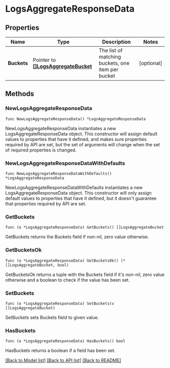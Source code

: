 # LogsAggregateResponseData

## Properties

| Name        | Type                                                           | Description                                       | Notes      |
| ----------- | -------------------------------------------------------------- | ------------------------------------------------- | ---------- |
| **Buckets** | Pointer to [**[]LogsAggregateBucket**](LogsAggregateBucket.md) | The list of matching buckets, one item per bucket | [optional] |

## Methods

### NewLogsAggregateResponseData

`func NewLogsAggregateResponseData() *LogsAggregateResponseData`

NewLogsAggregateResponseData instantiates a new LogsAggregateResponseData object.
This constructor will assign default values to properties that have it defined,
and makes sure properties required by API are set, but the set of arguments
will change when the set of required properties is changed.

### NewLogsAggregateResponseDataWithDefaults

`func NewLogsAggregateResponseDataWithDefaults() *LogsAggregateResponseData`

NewLogsAggregateResponseDataWithDefaults instantiates a new LogsAggregateResponseData object.
This constructor will only assign default values to properties that have it defined,
but it doesn't guarantee that properties required by API are set.

### GetBuckets

`func (o *LogsAggregateResponseData) GetBuckets() []LogsAggregateBucket`

GetBuckets returns the Buckets field if non-nil, zero value otherwise.

### GetBucketsOk

`func (o *LogsAggregateResponseData) GetBucketsOk() (*[]LogsAggregateBucket, bool)`

GetBucketsOk returns a tuple with the Buckets field if it's non-nil, zero value otherwise
and a boolean to check if the value has been set.

### SetBuckets

`func (o *LogsAggregateResponseData) SetBuckets(v []LogsAggregateBucket)`

SetBuckets sets Buckets field to given value.

### HasBuckets

`func (o *LogsAggregateResponseData) HasBuckets() bool`

HasBuckets returns a boolean if a field has been set.

[[Back to Model list]](../README.md#documentation-for-models) [[Back to API list]](../README.md#documentation-for-api-endpoints) [[Back to README]](../README.md)
